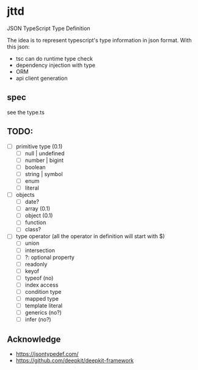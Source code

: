 # jttd

JSON TypeScript Type Definition

The idea is to represent typescript's type information in json format. With this json:

- tsc can do runtime type check
- dependency injection with type
- ORM
- api client generation

## spec

see the type.ts

## TODO:

- [ ] primitive type (0.1)
  - [ ] null | undefined
  - [ ] number | bigint
  - [ ] boolean
  - [ ] string | symbol
  - [ ] enum
  - [ ] literal
- [ ] objects
  - [ ] date?
  - [ ] array (0.1)
  - [ ] object (0.1)
  - [ ] function
  - [ ] class?
- [ ] type operator (all the operator in definition will start with $)
  - [ ] union
  - [ ] intersection
  - [ ] ?: optional property
  - [ ] readonly
  - [ ] keyof
  - [ ] typeof (no)
  - [ ] index access
  - [ ] condition type
  - [ ] mapped type
  - [ ] template literal
  - [ ] generics (no?)
  - [ ] infer (no?)

## Acknowledge

- https://jsontypedef.com/
- https://github.com/deepkit/deepkit-framework
